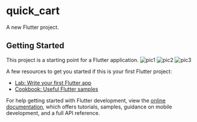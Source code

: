 # quick_cart

A new Flutter project.

## Getting Started

This project is a starting point for a Flutter application.
![pic1](https://user-images.githubusercontent.com/71689069/186647006-c4463dbd-be95-4a01-bcc6-d68443e2b329.png)
![pic2](https://user-images.githubusercontent.com/71689069/186647015-318cba24-e27d-48a6-8a96-424eceba221b.png)
![pic3](https://user-images.githubusercontent.com/71689069/186647018-cccda235-bc06-433a-b059-4f776e011391.png)


A few resources to get you started if this is your first Flutter project:

- [Lab: Write your first Flutter app](https://docs.flutter.dev/get-started/codelab)
- [Cookbook: Useful Flutter samples](https://docs.flutter.dev/cookbook)

For help getting started with Flutter development, view the
[online documentation](https://docs.flutter.dev/), which offers tutorials,
samples, guidance on mobile development, and a full API reference.
